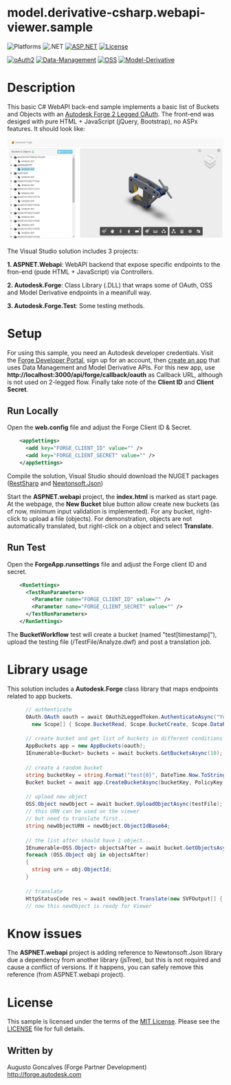 # model.derivative-csharp.webapi-viewer.sample

![Platforms](https://img.shields.io/badge/platform-Windows-lightgray.svg)
![.NET](https://img.shields.io/badge/.NET-4.5.2-blue.svg)
[![ASP.NET](https://img.shields.io/badge/ASP.NET-4.5.2-blue.svg)](https://asp.net/)
[![License](http://img.shields.io/:license-mit-blue.svg)](http://opensource.org/licenses/MIT)

[![oAuth2](https://img.shields.io/badge/oAuth2-v1-green.svg)](http://developer.autodesk.com/)
[![Data-Management](https://img.shields.io/badge/Data%20Management-v1-green.svg)](http://developer.autodesk.com/)
[![OSS](https://img.shields.io/badge/OSS-v2-green.svg)](http://developer.autodesk.com/)
[![Model-Derivative](https://img.shields.io/badge/Model%20Derivative-v2-green.svg)](http://developer.autodesk.com/)

# Description

This basic C# WebAPI back-end sample implements a basic list of Buckets and Objects with an [Autodesk Forge 2 Legged OAuth](https://developer.autodesk.com/en/docs/oauth/v2/tutorials/get-2-legged-token/). The front-end was desiged with pure HTML + JavaScript (jQuery, Bootstrap), no ASPx features. It should look like:

![](indexpage.png)

 The Visual Studio solution includes 3 projects: 

**1. ASPNET.Webapi**: WebAPI backend that expose specific endpoints to the fron-end (pude HTML + JavaScript) via Controllers.

**2. Autodesk.Forge**: Class Library (.DLL) that wraps some of OAuth, OSS and Model Derivative endpoints in a meanifull way.

**3. Autodesk.Forge.Test**: Some testing methods.

# Setup

For using this sample, you need an Autodesk developer credentials. Visit the [Forge Developer Portal](https://developer.autodesk.com), sign up for an account, then [create an app](https://developer.autodesk.com/myapps/create) that uses Data Management and Model Derivative APIs. For this new app, use **http://localhost:3000/api/forge/callback/oauth** as Callback URL, although is not used on 2-legged flow. Finally take note of the **Client ID** and **Client Secret**.

## Run Locally

Open the **web.config** file and adjust the Forge Client ID & Secret.

```xml
    <appSettings>
      <add key="FORGE_CLIENT_ID" value="" />
      <add key="FORGE_CLIENT_SECRET" value="" />
    </appSettings>
```

Compile the solution, Visual Studio should download the NUGET packages ([RestSharp](https://www.nuget.org/packages/RestSharp) and [Newtonsoft.Json](https://www.nuget.org/packages/newtonsoft.json/))

Start the **ASPNET.webapi** project, the **index.html** is marked as start page. At the webpage, the **New Bucket** blue button allow create new buckets (as of now, minimum input validation is implemented). For any bucket, right-click to upload a file (objects). For demonstration, objects are not automatically translated, but right-click on a object and select **Translate**. 

## Run Test

Open the **ForgeApp.runsettings** file and adjust the Forge client ID and secret.

```xml
    <RunSettings>
      <TestRunParameters>
        <Parameter name="FORGE_CLIENT_ID" value="" />
        <Parameter name="FORGE_CLIENT_SECRET" value="" />
      </TestRunParameters>
    </RunSettings>
```

The **BucketWorkflow** test will create a bucket (named "test[timestamp]"), upload the testing file (/TestFile/Analyze.dwf) and post a translation job.

# Library usage

This solution includes a **Autodesk.Forge** class library that maps endpoints related to app buckets. 

```cs
      // authenticate
      OAuth.OAuth oauth = await OAuth2LeggedToken.AuthenticateAsync("Your client ID", "Your client secret",
        new Scope[] { Scope.BucketRead, Scope.BucketCreate, Scope.DataRead, Scope.DataCreate, Scope.DataWrite });

      // create bucket and get list of buckets in different conditions
      AppBuckets app = new AppBuckets(oauth);
      IEnumerable<Bucket> buckets = await buckets.GetBucketsAsync(10);

      // create a random bucket
      string bucketKey = string.Format("test{0}", DateTime.Now.ToString("yyyyMMddHHmmss"));
      Bucket bucket = await app.CreateBucketAsync(bucketKey, PolicyKey.Transient);

      // upload new object
      OSS.Object newObject = await bucket.UploadObjectAsync(testFile);
      // this URN can be used on the viewer
      // but need to translate first...
      string newObjectURN = newObject.ObjectIdBase64;

      // the list after should have 1 object...
      IEnumerable<OSS.Object> objectsAfter = await bucket.GetObjectsAsync(int.MaxValue);
      foreach (OSS.Object obj in objectsAfter)
      {
        string urn = obj.ObjectId;
      }

      // translate
      HttpStatusCode res = await newObject.Translate(new SVFOutput[] { SVFOutput.Views3d, SVFOutput.Views2d });
      // now this newObject is ready for Viewer
```

# Know issues

The **ASPNET.webapi** project is adding reference to Newtonsoft.Json library due a dependency from another library (jsTree), but this is not required and cause a conflict of versions. If it happens, you can safely remove this reference (from ASPNET.webapi project).

# License

This sample is licensed under the terms of the [MIT License](http://opensource.org/licenses/MIT).
Please see the [LICENSE](LICENSE) file for full details.

## Written by

Augusto Goncalves (Forge Partner Development)<br />
http://forge.autodesk.com<br />

